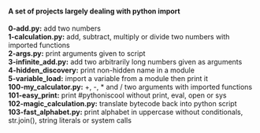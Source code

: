 #### A set of projects largely dealing with python import
**0-add.py:** add two numbers  
**1-calculation.py:** add, subtract, multiply or divide two numbers with imported functions  
**2-args.py:** print arguments given to script  
**3-infinite_add.py:** add two arbitrarily long numbers given as arguments  
**4-hidden_discovery:** print non-hidden name in a module  
**5-variable_load:** import a variable from a module then print it  
**100-my_calculator.py:** +, -, * and / two arguments with imported functions  
**101-easy_print:** print #pythoniscool without print, eval, open or sys  
**102-magic_calculation.py:** translate bytecode back into python script  
**103-fast_alphabet.py:** print alphabet in uppercase without conditionals, str.join(), string literals or system calls  
